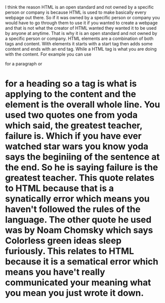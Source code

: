 I think the reason HTML is an open standard and not owned by a specific person or company is because HTML is used to make basically every webpage out there. So if it was owned by a specific person or company you would have to go through them to use it if you wanted to create a webpage and that is not what the creator of HTML wanted they wanted it to be used by anyone at anytime. That is why it is an open standard and not owned by a specific person or company. HTML elements are a combination of both tags and content. With elements it starts with a start tag then adds some content and ends with an end tag. While a HTML tag is what you are doing with the content. For example you can use <p> for a paragraph or <h1> for a heading so a tag is what is applying to the content and the element is the overall whole line. You used two quotes one from yoda which said, the greatest teacher, failure is. Which if you have ever watched star wars you know yoda says the beginiing of the sentence at the end. So he is saying failure is the greatest teacher. This quote relates to HTML because that is a synatically error which means you haven't followed the rules of the language. The other quote he used was by Noam Chomsky which says Colorless green ideas sleep furiously. This relates to HTML because it is a sematical error which means you have't really communicated your meaning what you mean you just wrote it down.
